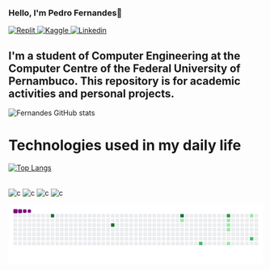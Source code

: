 ### Hello, I'm Pedro Fernandes🫡

[![Replit](https://img.shields.io/badge/replit-667881?style=for-the-badge&logo=replit&logoColor=white)
](https://replit.com/@pedotdb)
[![Kaggle](https://img.shields.io/badge/Kaggle-20BEFF?style=for-the-badge&logo=Kaggle&logoColor=white)
](https://www.kaggle.com/pfernandes17)
[![Linkedin](https://img.shields.io/badge/LinkedIn-0077B5?style=for-the-badge&logo=linkedin&logoColor=white)
](www.linkedin.com/in/pedro-fernandes123)

## I'm a student of Computer Engineering at the Computer Centre of the Federal University of Pernambuco. This repository is for academic activities and personal projects.

![Fernandes GitHub stats](https://github-readme-stats.vercel.app/api?username=PedroFernandesG&show_icons=true&theme=radical)

# Technologies used in my daily life

[![Top Langs](https://github-readme-stats.vercel.app/api/top-langs/?username=PedroFernandesG)](https://github.com/anuraghazra/github-readme-stats)

<div style="display : inline_block"><br/>
  <img align="center" alt = "c" src="https://img.shields.io/badge/C-00599C?style=for-the-badge&logo=c&logoColor=white"/>
  <img align="center" alt = "c" src="https://img.shields.io/badge/C%2B%2B-00599C?style=for-the-badge&logo=c%2B%2B&logoColor=white"/>
  <img align="center" alt = "c" src="https://img.shields.io/badge/Python-3776AB?style=for-the-badge&logo=python&logoColor=white"/>
  <img align="center" alt = "c" src="https://img.shields.io/badge/Visual_Studio-5C2D91?style=for-the-badge&logo=visual%20studio&logoColor=white"/>

</div>

 ![snake gif](https://github.com/PedroFernandesG/PedroFernandesG/blob/output/github-contribution-grid-snake.gif)


